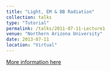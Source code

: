 ```yaml
---
title: "Light, EM & BB Radiation"
collection: talks
type: "Tutorial"
permalink: /talks/2011-07-11-Lecture1
venue: "Northern Arizona University"
date: 2013-07-11
location: "Virtual"
---
```


[More information here](https://bblearn.nau.edu/ultra/courses/_273408_1/cl/outline)
